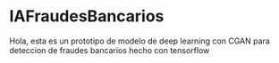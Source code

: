 # IAFraudesBancarios
Hola, esta es un prototipo  de modelo de deep learning con CGAN para deteccion de fraudes bancarios hecho con tensorflow
